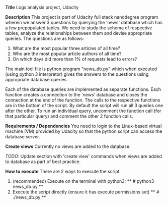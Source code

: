 **Title** Logs analysis project, Udacity

**Description** 
This project is part of Udacity full stack nanodegree program wherein we answer 3 questions by querying the 'news' database which has a few prepopulated tables. We need to study the schema of respective tables, analyze the relationships between them and devise appropriate queries.
The questions are as follows:
1. What are the most popular three articles of all time?
2. Who are the most popular article authors of all time?
3. On which days did more than 1% of requests lead to errors? 

The main tool file is python program "news_db.py" which when executed (using python 3 interpretor) gives the answers to the questions using appropriate database queries.

Each of the database queries are implemented as separate functions. Each function creates a connection to the 'news' database and closes the connection at the end of the function.
The calls to the respective functions are in the bottom of the script. 
By default the script will run all 3 queries one after the other.
To run an individual query, uncomment the function call (for that particular query) and comment the other 2 function calls.

**Requirements / Dependencies**
You need to login to the Linux-based virtual machine (VM) provided by Udacity so that the python script can access the database server.

**Create views**
Currently no views are added to the database.

*TODO:* Update section with 'create view' commands when views are added to database as part of best practice. 

**How to execute**
There are 2 ways to execute the script.
1. (recommended) Execute on the terminal with python3: ** # python3 news_db.py **
2. Execute the script directly (ensure it has execute permissions set) ** # ./news_db.py **